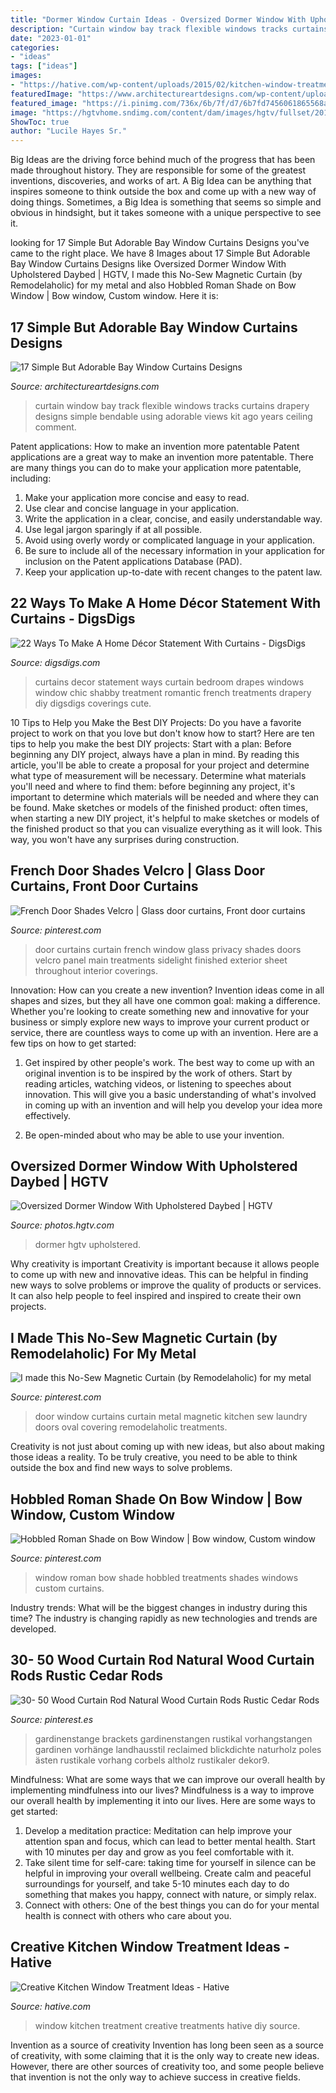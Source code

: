 ```yaml
---
title: "Dormer Window Curtain Ideas - Oversized Dormer Window With Upholstered Daybed"
description: "Curtain window bay track flexible windows tracks curtains drapery designs simple bendable using adorable views kit ago years ceiling comment"
date: "2023-01-01"
categories:
- "ideas"
tags: ["ideas"]
images:
- "https://hative.com/wp-content/uploads/2015/02/kitchen-window-treatments/11-kitchen-window-treatments.jpg"
featuredImage: "https://www.architectureartdesigns.com/wp-content/uploads/2015/05/330.jpg"
featured_image: "https://i.pinimg.com/736x/6b/7f/d7/6b7fd7456061865568a7d26aeb6347f5--curtains-for-doors-door-shades.jpg"
image: "https://hgtvhome.sndimg.com/content/dam/images/hgtv/fullset/2014/11/19/1/Pineapple-House_West-Paces-Ferry_Window-Seat-Daybed.jpg.rend.hgtvcom.966.1449.suffix/1416429267797.jpeg"
ShowToc: true
author: "Lucile Hayes Sr."
---
```



Big Ideas are the driving force behind much of the progress that has been made throughout history. They are responsible for some of the greatest inventions, discoveries, and works of art. A Big Idea can be anything that inspires someone to think outside the box and come up with a new way of doing things. Sometimes, a Big Idea is something that seems so simple and obvious in hindsight, but it takes someone with a unique perspective to see it.

	

		
looking for 17 Simple But Adorable Bay Window Curtains Designs you've came to the right place. We have 8 Images about 17 Simple But Adorable Bay Window Curtains Designs like Oversized Dormer Window With Upholstered Daybed | HGTV, I made this No-Sew Magnetic Curtain (by Remodelaholic) for my metal and also Hobbled Roman Shade on Bow Window | Bow window, Custom window. Here it is:
		
    
## 17 Simple But Adorable Bay Window Curtains Designs

<img loading=lazy src="https://www.architectureartdesigns.com/wp-content/uploads/2015/05/330.jpg" onerror="this.onerror=null;this.src='https://tse2.mm.bing.net/th?id=OIP.nq3n24BI6LGWUY03hqbTwwHaE6&amp;pid=15.1';" alt="17 Simple But Adorable Bay Window Curtains Designs">

_Source: architectureartdesigns.com_

>curtain window bay track flexible windows tracks curtains drapery designs simple bendable using adorable views kit ago years ceiling comment. 

	

Patent applications: How to make an invention more patentable
Patent applications are a great way to make an invention more patentable. There are many things you can do to make your application more patentable, including: 
1. Make your application more concise and easy to read.
2. Use clear and concise language in your application. 
3. Write the application in a clear, concise, and easily understandable way. 
4. Use legal jargon sparingly if at all possible. 
5. Avoid using overly wordy or complicated language in your application. 
6. Be sure to include all of the necessary information in your application for inclusion on the Patent applications Database (PAD). 
7. Keep your application up-to-date with recent changes to the patent law.

    
## 22 Ways To Make A Home Décor Statement With Curtains - DigsDigs

<img loading=lazy src="http://www.digsdigs.com/photos/ways-to-make-a-home-decor-statement-with-curtains-11.jpg" onerror="this.onerror=null;this.src='https://tse2.mm.bing.net/th?id=OIP.-3CP70GnwJOcDD2cC8qLwAAAAA&amp;pid=15.1';" alt="22 Ways To Make A Home Décor Statement With Curtains - DigsDigs">

_Source: digsdigs.com_

>curtains decor statement ways curtain bedroom drapes windows window chic shabby treatment romantic french treatments drapery diy digsdigs coverings cute. 

	

10 Tips to Help you Make the Best DIY Projects:
Do you have a favorite project to work on that you love but don't know how to start? Here are ten tips to help you make the best DIY projects: 
Start with a plan: Before beginning any DIY project, always have a plan in mind. By reading this article, you'll be able to create a proposal for your project and determine what type of measurement will be necessary. Determine what materials you'll need and where to find them: before beginning any project, it's important to determine which materials will be needed and where they can be found. Make sketches or models of the finished product: often times, when starting a new DIY project, it's helpful to make sketches or models of the finished product so that you can visualize everything as it will look. This way, you won't have any surprises during construction.

    
## French Door Shades Velcro | Glass Door Curtains, Front Door Curtains

<img loading=lazy src="https://i.pinimg.com/736x/6b/7f/d7/6b7fd7456061865568a7d26aeb6347f5--curtains-for-doors-door-shades.jpg" onerror="this.onerror=null;this.src='https://tse2.mm.bing.net/th?id=OIP.aKA2_Mg9TZRDJA89zvvRFwHaKW&amp;pid=15.1';" alt="French Door Shades Velcro | Glass door curtains, Front door curtains">

_Source: pinterest.com_

>door curtains curtain french window glass privacy shades doors velcro panel main treatments sidelight finished exterior sheet throughout interior coverings. 

	

Innovation: How can you create a new invention?
Invention ideas come in all shapes and sizes, but they all have one common goal: making a difference. Whether you're looking to create something new and innovative for your business or simply explore new ways to improve your current product or service, there are countless ways to come up with an invention. Here are a few tips on how to get started:
1. Get inspired by other people's work. The best way to come up with an original invention is to be inspired by the work of others. Start by reading articles, watching videos, or listening to speeches about innovation. This will give you a basic understanding of what's involved in coming up with an invention and will help you develop your idea more effectively.

2. Be open-minded about who may be able to use your invention.

    
## Oversized Dormer Window With Upholstered Daybed | HGTV

<img loading=lazy src="https://hgtvhome.sndimg.com/content/dam/images/hgtv/fullset/2014/11/19/1/Pineapple-House_West-Paces-Ferry_Window-Seat-Daybed.jpg.rend.hgtvcom.966.1449.suffix/1416429267797.jpeg" onerror="this.onerror=null;this.src='https://tse2.mm.bing.net/th?id=OIP.tNw6JZvrkrsbYwoq0RUYswHaLH&amp;pid=15.1';" alt="Oversized Dormer Window With Upholstered Daybed | HGTV">

_Source: photos.hgtv.com_

>dormer hgtv upholstered. 

	

Why creativity is important
Creativity is important because it allows people to come up with new and innovative ideas. This can be helpful in finding new ways to solve problems or improve the quality of products or services. It can also help people to feel inspired and inspired to create their own projects.

    
## I Made This No-Sew Magnetic Curtain (by Remodelaholic) For My Metal

<img loading=lazy src="https://i.pinimg.com/736x/6e/52/4c/6e524c75b3db281c88a13769822ac8de--magnets-curtains.jpg" onerror="this.onerror=null;this.src='https://tse1.mm.bing.net/th?id=OIP.rYMPRiEYprnilr2-V-25OAHaKq&amp;pid=15.1';" alt="I made this No-Sew Magnetic Curtain (by Remodelaholic) for my metal">

_Source: pinterest.com_

>door window curtains curtain metal magnetic kitchen sew laundry doors oval covering remodelaholic treatments. 

	

Creativity is not just about coming up with new ideas, but also about making those ideas a reality. To be truly creative, you need to be able to think outside the box and find new ways to solve problems.

    
## Hobbled Roman Shade On Bow Window | Bow Window, Custom Window

<img loading=lazy src="https://i.pinimg.com/736x/ec/ce/6b/ecce6b2f2e82e7ab05497f56316a9f79.jpg" onerror="this.onerror=null;this.src='https://tse1.mm.bing.net/th?id=OIP.mbD3eUMHdm0rsRNpK2hmeAHaK4&amp;pid=15.1';" alt="Hobbled Roman Shade on Bow Window | Bow window, Custom window">

_Source: pinterest.com_

>window roman bow shade hobbled treatments shades windows custom curtains. 

	

Industry trends: What will be the biggest changes in industry during this time?
The industry is changing rapidly as new technologies and trends are developed.

    
## 30- 50 Wood Curtain Rod Natural Wood Curtain Rods Rustic Cedar Rods

<img loading=lazy src="https://i.pinimg.com/736x/db/dd/45/dbdd45a5b6da285173dcfc676ce49698.jpg" onerror="this.onerror=null;this.src='https://tse2.mm.bing.net/th?id=OIP.Xfj0lqJU3tFEGirvhYWQdAHaFj&amp;pid=15.1';" alt="30- 50 Wood Curtain Rod Natural Wood Curtain Rods Rustic Cedar Rods">

_Source: pinterest.es_

>gardinenstange brackets gardinenstangen rustikal vorhangstangen gardinen vorhänge landhausstil reclaimed blickdichte naturholz poles ästen rustikale vorhang corbels altholz rustikaler dekor9. 

	

Mindfulness: What are some ways that we can improve our overall health by implementing mindfulness into our lives?
Mindfulness is a way to improve our overall health by implementing it into our lives. Here are some ways to get started: 
1. Develop a meditation practice: Meditation can help improve your attention span and focus, which can lead to better mental health. Start with 10 minutes per day and grow as you feel comfortable with it. 
2. Take silent time for self-care: taking time for yourself in silence can be helpful in improving your overall wellbeing. Create calm and peaceful surroundings for yourself, and take 5-10 minutes each day to do something that makes you happy, connect with nature, or simply relax. 
3. Connect with others: One of the best things you can do for your mental health is connect with others who care about you.

    
## Creative Kitchen Window Treatment Ideas - Hative

<img loading=lazy src="https://hative.com/wp-content/uploads/2015/02/kitchen-window-treatments/11-kitchen-window-treatments.jpg" onerror="this.onerror=null;this.src='https://tse4.mm.bing.net/th?id=OIP.uWhTWVEpNtEyAGLvdT3hvAHaJ4&amp;pid=15.1';" alt="Creative Kitchen Window Treatment Ideas - Hative">

_Source: hative.com_

>window kitchen treatment creative treatments hative diy source. 

	

Invention as a source of creativity
Invention has long been seen as a source of creativity, with some claiming that it is the only way to create new ideas. However, there are other sources of creativity too, and some people believe that invention is not the only way to achieve success in creative fields.

